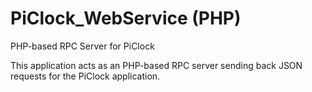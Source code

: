 # PiClock_WebService (PHP)
PHP-based RPC Server for PiClock

This application acts as an PHP-based RPC server sending back JSON requests for the PiClock application.
